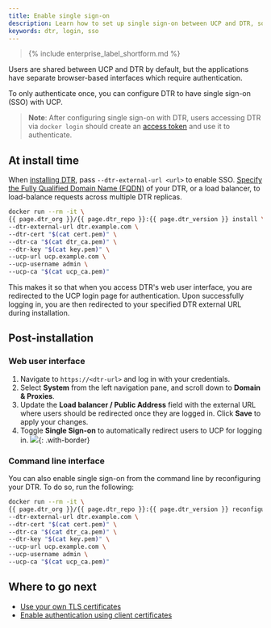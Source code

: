 ```yaml
---
title: Enable single sign-on
description: Learn how to set up single sign-on between UCP and DTR, so that your users only have to authenticate once
keywords: dtr, login, sso
---
```


>{% include enterprise_label_shortform.md %}

Users are shared between UCP and DTR by default, but the applications have separate browser-based interfaces which require authentication.

To only authenticate once, you can configure DTR to have single sign-on (SSO) with UCP.

> **Note**: After configuring single sign-on with DTR, users accessing DTR via
> `docker login` should create an [access token](/ee/dtr/user/access-tokens/) and use it to authenticate.

## At install time

When [installing DTR](/reference/dtr/2.7/install/), pass `--dtr-external-url <url>` to enable SSO. [Specify the Fully Qualified Domain Name (FQDN)](/use-your-own-tls-certificates/) of your DTR, or a load balancer, to load-balance requests across multiple DTR replicas.


```bash
docker run --rm -it \
{{ page.dtr_org }}/{{ page.dtr_repo }}:{{ page.dtr_version }} install \
--dtr-external-url dtr.example.com \
--dtr-cert "$(cat cert.pem)" \
--dtr-ca "$(cat dtr_ca.pem)" \
--dtr-key "$(cat key.pem)" \
--ucp-url ucp.example.com \
--ucp-username admin \
--ucp-ca "$(cat ucp_ca.pem)"
```

This makes it so that when you access DTR's web user interface, you are redirected to the UCP login page for authentication. Upon successfully logging in, you are then redirected to your specified DTR external URL during installation.

## Post-installation

### Web user interface

1. Navigate to `https://<dtr-url>` and log in with your credentials.
2. Select **System** from the left navigation pane, and scroll down to **Domain & Proxies**.
3. Update the **Load balancer / Public Address** field with the external URL where users
should be redirected once they are logged in. Click **Save** to apply your changes.
4. Toggle **Single Sign-on** to automatically redirect users to UCP for logging in.
     ![](/ee/dtr/images/single-sign-on-1.png){: .with-border}



### Command line interface

You can also enable single sign-on from the command line by reconfiguring your DTR. To do so, run the following:

```bash
docker run --rm -it \
{{ page.dtr_org }}/{{ page.dtr_repo }}:{{ page.dtr_version }} reconfigure \
--dtr-external-url dtr.example.com \
--dtr-cert "$(cat cert.pem)" \
--dtr-ca "$(cat dtr_ca.pem)" \
--dtr-key "$(cat key.pem)" \
--ucp-url ucp.example.com \
--ucp-username admin \
--ucp-ca "$(cat ucp_ca.pem)"
```

## Where to go next

- [Use your own TLS certificates](use-your-own-tls-certificates)
- [Enable authentication using client certificates](/ee/enable-authentication-via-client-certs/)
